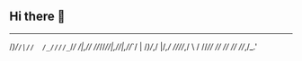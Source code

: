 ## Hi there 👋                                                                                                                                                      
  _  _        _  ___  _        _     _          _  _ 
 /_)/_`/|//  /_////_`/_/  /|,// //_//_//|,//|,//_`/ |
/_)/_,/ |/_,/ ////_,/ \  /  //_// // //  //  //_,/_.'
